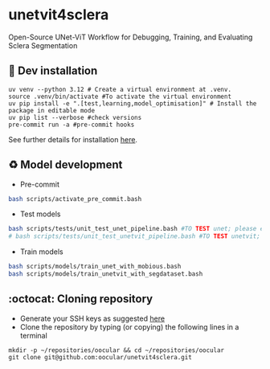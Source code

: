 # unetvit4sclera
Open-Source UNet-ViT Workflow for Debugging, Training, and Evaluating Sclera Segmentation

## :nut_and_bolt: Dev installation
```
uv venv --python 3.12 # Create a virtual environment at .venv.
source .venv/bin/activate #To activate the virtual environment
uv pip install -e ".[test,learning,model_optimisation]" # Install the package in editable mode
uv pip list --verbose #check versions
pre-commit run -a #pre-commit hooks
```
See further details for installation [here](docs).

## :recycle: Model development
* Pre-commit
```bash
bash scripts/activate_pre_commit.bash
```
* Test models
```bash
bash scripts/tests/unit_test_unet_pipeline.bash #TO TEST unet; please edit bash to test other modules
# bash scripts/tests/unit_test_unetvit_pipeline.bash #TO TEST unetvit; please edit bash to test other modules
```
* Train models
```bash
bash scripts/models/train_unet_with_mobious.bash
bash scripts/models/train_unetvit_with_segdataset.bash
```

## :octocat: Cloning repository
* Generate your SSH keys as suggested [here](https://docs.github.com/en/github/authenticating-to-github/generating-a-new-ssh-key-and-adding-it-to-the-ssh-agent)
* Clone the repository by typing (or copying) the following lines in a terminal
```
mkdir -p ~/repositories/oocular && cd ~/repositories/oocular
git clone git@github.com:oocular/unetvit4sclera.git
```

